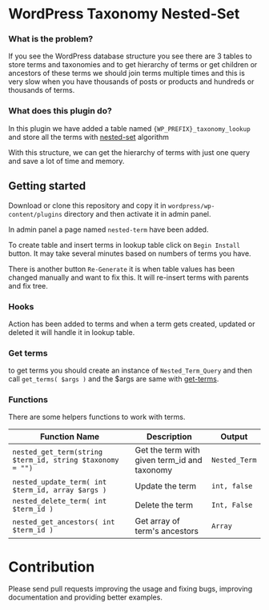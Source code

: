 # WordPress Taxonomy Nested-Set

### What is the problem?

If you see the WordPress database structure you see there are 3 tables to store
terms and taxonomies and to get hierarchy of terms or get children or
ancestors of these terms we should join terms multiple times and this is very slow when
you have thousands of posts or products and hundreds or thousands of terms.

### What does this plugin do?

In this plugin we have added a table named `{WP_PREFIX}_taxonomy_lookup`
and store all the terms with [nested-set](https://en.wikipedia.org/wiki/Nested_set_model) algorithm

With this structure, we can get the hierarchy of terms with just one query and save a lot of time and memory.

## Getting started

Download or clone this repository and copy it in `wordpress/wp-content/plugins`
directory and then activate it in admin panel.

In admin panel a page named `nested-term` have been added.

To create table and insert terms in lookup table click on `Begin Install` button.
It may take several minutes based on numbers of terms you have.

There is another button `Re-Generate` it is when table values
has been changed manually and want to fix this. It will re-insert terms with parents and fix tree.

### Hooks

Action has been added to terms and when a term gets created, updated or deleted
it will handle it in lookup table.

### Get terms

to get terms you should create an instance of `Nested_Term_Query` and then
call `get_terms( $args )` and the $args are same
with [get-terms](https://developer.wordpress.org/reference/functions/get_terms/).

### Functions

There are some helpers functions to work with terms.

| Function Name                                             | Description                                  | Output        |
|-----------------------------------------------------------|----------------------------------------------|---------------|
| `nested_get_term(string $term_id, string $taxonomy = "")` | Get the term with given term_id and taxonomy | `Nested_Term` |
| `nested_update_term( int $term_id, array $args )`         | Update the term                              | `int, false`  |
| `nested_delete_term( int $term_id ) `                     | Delete the term                              | `Int, False`  |
| `nested_get_ancestors( int $term_id )`                    | Get array of term's ancestors                | `Array`       |


# Contribution
Please send pull requests improving the usage and fixing bugs, improving documentation and providing better examples.
